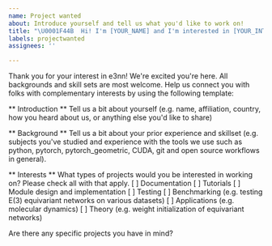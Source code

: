 ```yaml
---
name: Project wanted
about: Introduce yourself and tell us what you'd like to work on!
title: "\U0001F44B  Hi! I'm [YOUR_NAME] and I'm interested in [YOUR_INTERESTS]."
labels: projectwanted
assignees: ''

---
```


Thank you for your interest in e3nn! We're excited you're here. All backgrounds and skill sets are most welcome. Help us connect you with folks with complementary interests by using the following template:

** Introduction **
Tell us a bit about yourself (e.g. name, affiliation, country, how you heard about us, or anything else you'd like to share) 

** Background **
Tell us a bit about your prior experience and skillset (e.g. subjects you've studied and experience with the tools we use such as python, pytorch, pytorch_geometric, CUDA, git and open source workflows in general).

** Interests **
What types of projects would you be interested in working on? Please check all with that apply.
[ ] Documentation
[ ] Tutorials
[ ] Module design and implementation
[ ] Testing
[ ] Benchmarking (e.g. testing E(3) equivariant networks on various datasets)
[ ] Applications (e.g. molecular dynamics)
[ ] Theory (e.g. weight initialization of equivariant networks)

Are there any specific projects you have in mind?
